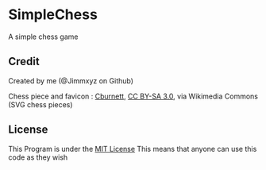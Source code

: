 # SimpleChess
A simple chess game

## Credit
Created by me (@Jimmxyz on Github)

Chess piece and favicon : 
<a href="https://commons.wikimedia.org/wiki/File:Chess_qdt45.svg">Cburnett</a>, <a href="http://creativecommons.org/licenses/by-sa/3.0/">CC BY-SA 3.0</a>, via Wikimedia Commons (<a src="https://commons.wikimedia.org/wiki/Category:SVG_chess_pieces">SVG chess pieces</a>)

## License
This Program is under the <a href="./LICENSE">MIT License</a>
This means that anyone can use this code as they wish
